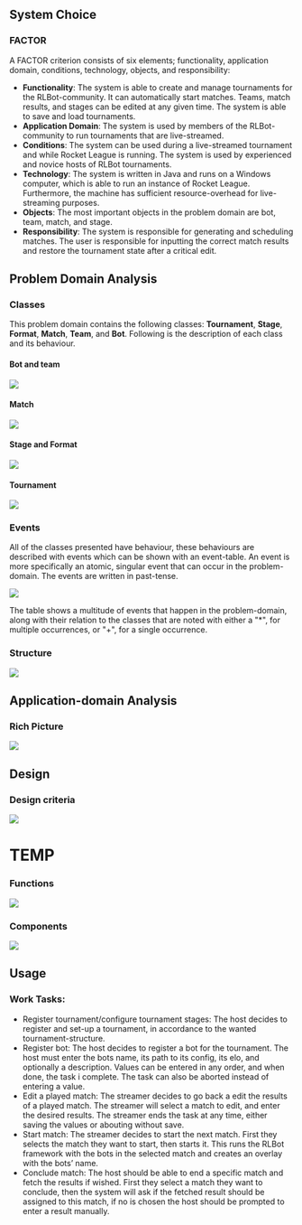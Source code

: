 ## System Choice

### FACTOR

A FACTOR criterion consists of six elements; functionality, application domain, conditions, technology, objects, and responsibility:

- **Functionality**: The system is able to create and manage tournaments for the RLBot-community. It can automatically start matches. Teams, match results, and stages can be edited at any given time. The system is able to save and load tournaments.
- **Application Domain**: The system is used by members of the RLBot-community to run tournaments that are live-streamed.
- **Conditions**: The system can be used during a live-streamed tournament and while Rocket League is running. The system is used by experienced and novice hosts of RLBot tournaments.
- **Technology**: The system is written in Java and runs on a Windows computer, which is able to run an instance of Rocket League. Furthermore, the machine has sufficient resource-overhead for live-streaming purposes.
- **Objects**: The most important objects in the problem domain are bot, team, match, and stage.
- **Responsibility**: The system is responsible for generating and scheduling matches. The user is responsible for inputting the correct match results and restore the tournament state after a critical edit.

## Problem Domain Analysis

### Classes

This problem domain contains the following classes: **Tournament**, **Stage**, **Format**, **Match**, **Team**, and **Bot**. Following is the description of each class and its behaviour.

#### Bot and team

![](.\img\72.png)

#### Match

![](.\img\73.png)

#### Stage and Format

![](.\img\74.png)

#### Tournament

![](.\img\75.png)

### Events

All of the classes presented have behaviour, these behaviours are described with events which can be shown with an event-table. An event is more specifically an atomic, singular event that can occur in the problem-domain. The events are written in past-tense.

![](.\img\76.png)

The table shows a multitude of events that happen in the problem-domain, along with their relation to the classes that are noted with either a "*", for multiple occurrences, or "+", for a single occurrence.

### Structure

![](.\img\77.png)

## Application-domain Analysis

### Rich Picture

![](.\img\78.png)

## Design

### Design criteria

![](.\img\79.png)

# TEMP

### Functions

![](.\img\80.png)

### Components

![](.\img\81.png)

## Usage

### Work Tasks:

- Register tournament/configure tournament stages: The host decides to register and set-up a tournament, in accordance to the wanted tournament-structure.
- Register bot: The host decides to register a bot for the tournament. The host must enter the bots name, its path to its config, its elo, and optionally a description. Values can be entered in any order, and when done, the task i complete. The task can also be aborted instead of entering a value.
- Edit a played match: The streamer decides to go back a edit the results of a played match. The streamer will select a match to edit, and enter the desired results. The streamer ends the task at any time, either saving the values or abouting without save. 
- Start match: The streamer decides to start the next match. First they selects the match they want to start, then starts it. This runs the RLBot framework with the bots in the selected match and creates an overlay with the bots’ name.
- Conclude match: The host should be able to end a specific match and fetch the results if wished. First they select a match they want to conclude, then the system will ask if the fetched result should be assigned to this match, if no is chosen the host should be prompted to enter a result manually.

